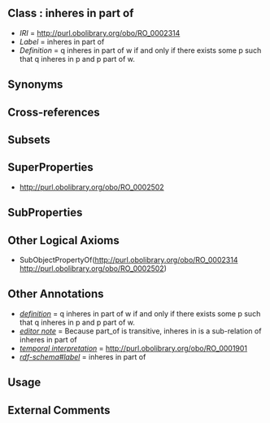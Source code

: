 
## Class : inheres in part of

 * *IRI* = http://purl.obolibrary.org/obo/RO_0002314
 * *Label* = inheres in part of
 * *Definition* = q inheres in part of w if and only if there exists some p such that q inheres in p and p part of w.

## Synonyms


## Cross-references


## Subsets


## SuperProperties

 * <http://purl.obolibrary.org/obo/RO_0002502>

## SubProperties


## Other Logical Axioms

 * SubObjectPropertyOf(<http://purl.obolibrary.org/obo/RO_0002314> <http://purl.obolibrary.org/obo/RO_0002502>)

## Other Annotations

 * *[definition](../../IAO/15/IAO_0000115.md)* = q inheres in part of w if and only if there exists some p such that q inheres in p and p part of w.
 * *[editor note](../../IAO/16/IAO_0000116.md)* = Because part_of is transitive, inheres in is a sub-relation of inheres in part of
 * *[temporal interpretation](../../RO/00/RO_0001900.md)* = http://purl.obolibrary.org/obo/RO_0001901
 * *[rdf-schema#label](../../el/rdf-schema#label.md)* = inheres in part of

## Usage


## External Comments

